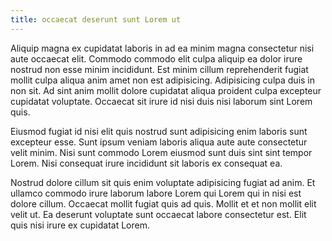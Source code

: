 ```yaml
---
title: occaecat deserunt sunt Lorem ut
---
```


Aliquip magna ex cupidatat laboris in ad ea minim magna consectetur nisi aute occaecat elit. Commodo commodo elit culpa aliquip ea dolor irure nostrud non esse minim incididunt. Est minim cillum reprehenderit fugiat mollit culpa aliqua anim amet non est adipisicing. Adipisicing culpa duis in non sit. Ad sint anim mollit dolore cupidatat aliqua proident culpa excepteur cupidatat voluptate. Occaecat sit irure id nisi duis nisi laborum sint Lorem quis.

Eiusmod fugiat id nisi elit quis nostrud sunt adipisicing enim laboris sunt excepteur esse. Sunt ipsum veniam laboris aliqua aute aute consectetur velit minim. Nisi sunt commodo Lorem eiusmod sunt duis sint sint tempor Lorem. Nisi consequat irure incididunt sit laboris ex consequat ea.

Nostrud dolore cillum sit quis enim voluptate adipisicing fugiat ad anim. Et ullamco commodo irure laborum labore Lorem qui Lorem qui in nisi est dolore cillum. Occaecat mollit fugiat quis ad quis. Mollit et et non mollit elit velit ut. Ea deserunt voluptate sunt occaecat labore consectetur est. Elit quis nisi irure ex cupidatat Lorem.